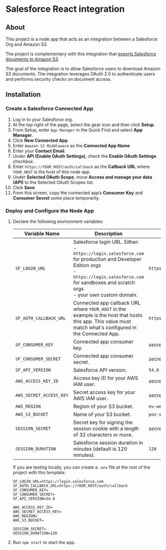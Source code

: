 # Salesforce React integration

## About

This project is a node app that acts as an integration between a Salesforce Org and Amazon S3.

The project is complementary with this integration that [exports Salesforce documents to Amazon S3](https://github.com/pozil/sf-docs-to-s3).

The goal of the integration is to allow Salesforce users to download Amazon S3 documents. The integration leverages OAuth 2.0 to authenticate users and performs security checks on document access.

## Installation

### Create a Salesforce Connected App

1. Log in to your Salesforce org.
1. At the top right of the page, select the gear icon and then click **Setup**.
1. From Setup, enter `App Manager` in the Quick Find and select **App Manager**.
1. Click **New Connected App**.
1. Enter `Amazon S3 Middleware` as the **Connected App Name**
1. Enter your **Contact Email**.
1. Under **API (Enable OAuth Settings)**, check the **Enable OAuth Settings** checkbox.
1. Enter `https://YOUR_HOST/auth/callback` as the **Callback URL** where `YOUR_HOST` is the host of this node app.
1. Under **Selected OAuth Scope**, move **Access and manage your data (API)** to the Selected OAuth Scopes list.
1. Click **Save**.
1. From this screen, copy the connected app’s **Consumer Key** and **Consumer Secret** some place temporarily.

### Deploy and Configure the Node App

1. Declare the following environment variables:

    | Variable Name           | Description                                                                                                                                                                                                    | Example                           |
    | ----------------------- | -------------------------------------------------------------------------------------------------------------------------------------------------------------------------------------------------------------- | --------------------------------- |
    | `SF_LOGIN_URL`          | Salesforce login URL. Either:<br/>- `https://login.salesforce.com` for production and Developer Edition orgs<br/>- `https://login.salesforce.com` for sandboxes and scratch orgs<br/>- your own custom domain. | `https://login.salesforce.com`    |
    | `SF_AUTH_CALLBACK_URL`  | Connected app callback URL where `YOUR_HOST` in the example is the host that hosts this app. This value must match what's configured in the Connected App.                                                     | `https://YOUR_HOST/auth/callback` |
    | `SF_CONSUMER_KEY`       | Connected app consumer key.                                                                                                                                                                                    | _secret_                          |
    | `SF_CONSUMER_SECRET`    | Connected app consumer secret.                                                                                                                                                                                 | _secret_                          |
    | `SF_API_VERSION`        | Salesforce API version.                                                                                                                                                                                        | `54.0`                            |
    | `AWS_ACCESS_KEY_ID`     | Access key ID for your AWS IAM user.                                                                                                                                                                           | _secret_                          |
    | `AWS_SECRET_ACCESS_KEY` | Secret access key for your AWS IAM user.                                                                                                                                                                       | _secret_                          |
    | `AWS_REGION`            | Region of your S3 bucket.                                                                                                                                                                                      | `eu-west-3`                       |
    | `AWS_S3_BUCKET`         | Name of your S3 bucket.                                                                                                                                                                                        | `poz-sf-demo`                     |
    | `SESSION_SECRET`        | Secret key for signing the session cookie with a length of 32 characters or more.                                                                                                                              | _secret_                          |
    | `SESSION_DURATION`      | Salesforce session duration in minutes (default is 120 minutes).                                                                                                                                               | `120`                             |

    If you are testing locally, you can create a `.env` file at the root of the project with this template:

    ```properties
    SF_LOGIN_URL=https://login.salesforce.com
    SF_AUTH_CALLBACK_URL=https://YOUR_HOST/auth/callback
    SF_CONSUMER_KEY=
    SF_CONSUMER_SECRET=
    SF_API_VERSION=54.0

    AWS_ACCESS_KEY_ID=
    AWS_SECRET_ACCESS_KEY=
    AWS_REGION=
    AWS_S3_BUCKET=

    SESSION_SECRET=
    SESSION_DURATION=120
    ```

1. Run `npm start` to start the app.
